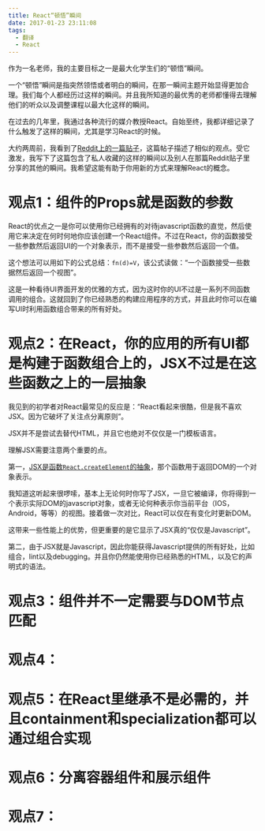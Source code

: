 ```yaml
---
title: React“顿悟”瞬间
date: 2017-01-23 23:11:08
tags:
  - 翻译
  - React
---
```


作为一名老师，我的主要目标之一是最大化学生们的“顿悟”瞬间。

一个“顿悟”瞬间是指突然领悟或者明白的瞬间，在那一瞬间主题开始显得更加合理。我们每个人都经历过这样的瞬间。并且我所知道的最优秀的老师都懂得去理解他们的听众以及调整课程以最大化这样的瞬间。

在过去的几年里，我通过各种流行的媒介教授React。自始至终，我都详细记录了什么触发了这样的瞬间，尤其是学习React的时候。

大约两周前，我看到了[Reddit上的一篇贴子](https://www.reddit.com/r/reactjs/comments/5gmywc/what_were_the_biggest_aha_moments_you_had_while/)，这篇帖子描述了相似的观点。受它激发，我写下了这篇包含了私人收藏的这样的瞬间以及别人在那篇Reddit贴子里分享的其他的瞬间。我希望这能有助于你用新的方式来理解React的概念。

# 观点1：组件的Props就是函数的参数

React的优点之一是你可以使用你已经拥有的对待javascript函数的直觉，然后使用它来决定在何时何地你应该创建一个React组件。不过在React，你的函数接受一些参数然后返回UI的一个对象表示，而不是接受一些参数然后返回一个值。

这个想法可以用如下的公式总结：`fn(d)=V`，该公式读做：“一个函数接受一些数据然后返回一个视图”。

这是一种看待UI界面开发的优雅的方式，因为这时你的UI不过是一系列不同函数调用的组合。这就回到了你已经熟悉的构建应用程序的方式，并且此时你可以在编写UI时利用函数组合带来的所有好处。

# 观点2：在React，你的应用的所有UI都是构建于函数组合上的，JSX不过是在这些函数之上的一层抽象

我见到的初学者对React最常见的反应是：“React看起来很酷，但是我不喜欢JSX。因为它破坏了关注点分离原则”。

JSX并不是尝试去替代HTML，并且它也绝对不仅仅是一门模板语言。

理解JSX需要注意两个重要的点。

第一，[JSX是函数`React.createElement`的抽象](https://tylermcginnis.com/react-elements-vs-react-components/)，那个函数用于返回DOM的一个对象表示。

我知道这听起来很啰嗦，基本上无论何时你写了JSX，一旦它被编译，你将得到一个表示实际DOM的javascript对象，或者无论何种表示你当前平台（IOS，Android，等等）的视图。接着做一次对比，React可以仅在有变化时更新DOM。

这带来一些性能上的优势，但更重要的是它显示了JSX真的“仅仅是Javascript”。

第二，由于JSX就是Javascript，因此你能获得Javascript提供的所有好处，比如组合，lint以及debugging。并且你仍然能使用你已经熟悉的HTML，以及它的声明式的语法。

# 观点3：组件并不一定需要与DOM节点匹配

# 观点4：

# 观点5：在React里继承不是必需的，并且containment和specialization都可以通过组合实现

# 观点6：分离容器组件和展示组件

# 观点7：